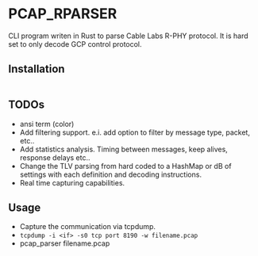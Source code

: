 # PCAP_RPARSER

CLI program writen in Rust to parse Cable Labs R-PHY protocol. It is hard set to only decode GCP control protocol.

## Installation

```bash

```

## TODOs

- ansi term (color)
- Add filtering support. e.i. add option to filter by message type, packet, etc..
- Add statistics analysis. Timing between messages, keep alives, response delays etc..
- Change the TLV parsing from hard coded to a HashMap or dB of settings with each definition and decoding instructions.
- Real time capturing capabilities.

## Usage

- Capture the communication via tcpdump.
- `tcpdump -i <if> -s0 tcp port 8190 -w filename.pcap`
- pcap_parser filename.pcap
